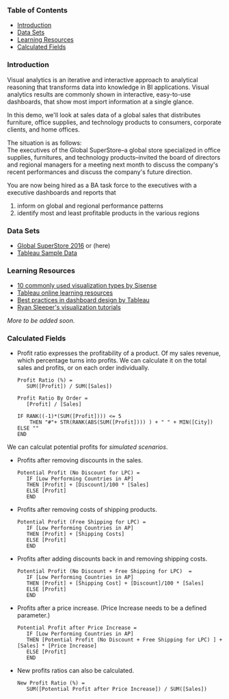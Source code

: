 ### Table of Contents

- [Introduction](#introduction)
- [Data Sets](#data-sets)
- [Learning Resources](#learning-resources)
- [Calculated Fields](#calculated-fields)

### Introduction
Visual analytics is an iterative and interactive
approach to analytical reasoning that transforms data into knowledge in BI applications. Visual analytics results are commonly shown in interactive, easy-to-use dashboards, that show most import information at a single glance.

In this demo, we'll look at sales data of a global sales that distributes furniture, office supplies, and technology products to consumers, corporate clients, and home offices.

The situation is as follows: <br>
The executives of the Global SuperStore–a global store specialized in office supplies, furnitures, and technology products–invited the board of directors and regional managers for a meeting next month to discuss the company's recent performances and discuss the company's future direction.

You are now being hired as a BA task force to the executives with a executive dashboards and reports that

1. inform on global and regional performance patterns
2. identify most and least profitable products in the various regions


### Data Sets

- [Global SuperStore 2016](https://goo.gl/1v3MkF) or (here)
- [Tableau Sample Data](https://public.tableau.com/en-us/s/resources)

### Learning Resources

- [10 commonly used visualization types by Sisense](https://goo.gl/gGwoz1)
- [Tableau online learning resources](https://goo.gl/iyny4o)
- [Best practices in dashboard design by Tableau](https://goo.gl/QLG7M2)
- [Ryan Sleeper's visualization tutorials](https://www.ryansleeper.com)



_More to be added soon._

### Calculated Fields

- Profit ratio expresses the profitability of a product. Of my sales revenue, which percentage turns into profits. We can calculate it on the total sales and profits, or on each order individually.

  ```
  Profit Ratio (%) =
     SUM([Profit]) / SUM([Sales])
  ```

  ```
  Profit Ratio By Order =
     [Profit] / [Sales]
  ```

  ```
  IF RANK((-1)*(SUM([Profit]))) <= 5
      THEN "#"+ STR(RANK(ABS(SUM([Profit]))) ) + " " + MIN([City])
  ELSE ""
  END
  ```

We can calculat potential profits for _simulated scenarios_.

- Profits after removing discounts in the sales.
  ```
  Potential Profit (No Discount for LPC) =
     IF [Low Performing Countries in AP]
     THEN [Profit] + [Discount]/100 * [Sales]
     ELSE [Profit]
     END
  ```
- Profits after removing costs of shipping products.

  ```
  Potential Profit (Free Shipping for LPC) =
     IF [Low Performing Countries in AP]
     THEN [Profit] + [Shipping Costs]
     ELSE [Profit]
     END
  ```
- Profits after adding discounts back in and removing shipping costs.
  ```
  Potential Profit (No Discount + Free Shipping for LPC)  =
     IF [Low Performing Countries in AP]
     THEN [Profit] + [Shipping Cost] + [Discount]/100 * [Sales]
     ELSE [Profit]
     END
  ```

- Profits after a price increase. (Price Increase needs to be a defined parameter.)
  ```
  Potential Profit after Price Increase =
     IF [Low Performing Countries in AP]
     THEN [Potential Profit (No Discount + Free Shipping for LPC) ] + [Sales] * [Price Increase]
     ELSE [Profit]
     END
  ```

- New profits ratios can also be calculated.
  ```
  New Profit Ratio (%) =
     SUM([Potential Profit after Price Increase]) / SUM([Sales])
  ```

